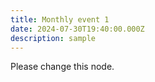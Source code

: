 ```yaml
---
title: Monthly event 1
date: 2024-07-30T19:40:00.000Z
description: sample
---
```

Please change this node.

